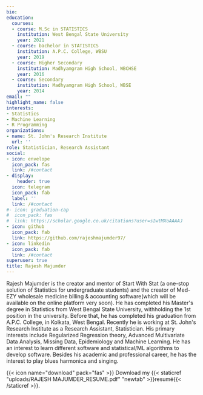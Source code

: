 ```yaml
---
bio:
education:
  courses:
  - course: M.Sc in STATISTICS
    institution: West Bengal State University
    year: 2021
  - course: bachelor in STATISTICS
    institution: A.P.C. College, WBSU
    year: 2019
  - course: Higher Secondary
    institution: Madhyamgram High School, WBCHSE
    year: 2016
  - course: Secondary
    institution: Madhyamgram High School, WBSE
    year: 2014
email: ""
highlight_name: false
interests:
- Statistics
- Machine Learning
- R Programming
organizations:
- name: St. John's Research Institute
  url: ''
role: Statistician, Research Assistant
social:
- icon: envelope
  icon_pack: fas
  link: /#contact
- display:
    header: true
  icon: telegram
  icon_pack: fab
  label: '' 
  link: /#contact
#- icon: graduation-cap
#  icon_pack: fas
#  link: https://scholar.google.co.uk/citations?user=sIwtMXoAAAAJ
- icon: github
  icon_pack: fab
  link: https://github.com/rajeshmajumder97/
- icon: linkedin
  icon_pack: fab
  link: /#contact
superuser: true
title: Rajesh Majumder
---
```


Rajesh Majumder is the creator and mentor of Start With Stat (a one-stop solution of Statistics for undergraduate students)  and the creator of Med-EZY wholesale medicine billing & accounting software(which will be available on the online platform very soon). He has completed his Master's degree in Statistics from West Bengal State University, withholding the 1st position in the university. Before that, he has completed his graduation from A.P.C. College, in Kolkata, West Bengal. Recently he is working  at St. John's Research Institute as a Research Assistant, Statistician. His primary interests include Regularized Regression theory, Advanced Multivariate Data Analysis, Missing Data, Epidemiology and Machine Learning.  He has an interest to learn different software and statistical/ML algorithms to develop software. Besides his academic and professional career, he has the interest to play blues harmonica and singing.

{{< icon name="download" pack="fas" >}} Download my {{< staticref "uploads/RAJESH MAJUMDER_RESUME.pdf" "newtab" >}}resumé{{< /staticref >}}.
